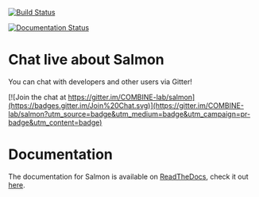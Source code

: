 [![Build Status](https://travis-ci.org/COMBINE-lab/salmon.svg?branch=master)](https://travis-ci.org/COMBINE-lab/salmon)

[![Documentation Status](https://readthedocs.org/projects/sailfish/badge/?version=develop)](https://readthedocs.org/projects/sailfish/?badge=develop)

Chat live about Salmon
======================

You can chat with developers and other users via Gitter!

[![Join the chat at https://gitter.im/COMBINE-lab/salmon](https://badges.gitter.im/Join%20Chat.svg)](https://gitter.im/COMBINE-lab/salmon?utm_source=badge&utm_medium=badge&utm_campaign=pr-badge&utm_content=badge)


Documentation
==============

The documentation for Salmon is available on [ReadTheDocs](http://readthedocs.org), check it out [here](http://sailfish.readthedocs.org).
